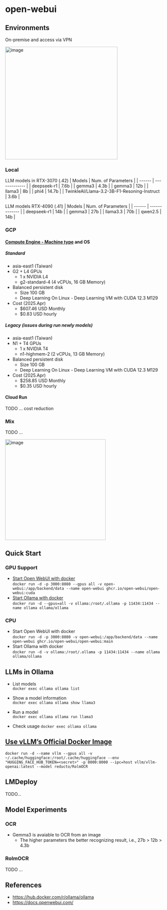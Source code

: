 # open-webui

## Environments
On-premise and access via VPN

<img width="360" alt="image" src="https://github.com/user-attachments/assets/b92a5833-6d47-4ba2-b217-fb3848ee4dbf" />

### Local
LLM models in RTX-3070 (.42)
| Models | Num. of Parameters |
| ------ | ------------- |
| deepseek-r1 | 7.6b |
| gemma3 | 4.3b |
| gemma3 | 12b |
| llama3 | 8b |
| phi4 | 14.7b |
| TwinkleAI/Llama-3.2-3B-F1-Resoning-Instruct | 3.6b |

LLM models RTX-4090 (.41)
| Models | Num. of Parameters |
| ------ | ------------- |
| deepseek-r1 | 14b |
| gemma3 | 27b |
| llama3.3 | 70b |
| qwen2.5 | 14b |


### GCP
#### [Compute Engine - Machine type](https://cloud.google.com/compute/docs/gpus) and OS
##### Standard
- asia-east1 (Taiwan)
- G2 + L4 GPUs
  - 1 x NVIDIA L4
  - g2-standard-4 (4 vCPUs, 16 GB Memory)
- Balanced persistent disk
  - Size 100 GB
  - Deep Learning On Linux - Deep Learning VM with CUDA 12.3 M129
- Cost (2025.Apr)
  - $607.46 USD Monthly
  - $0.83 USD hourly

##### Legacy (issues during run newly models)
- asia-east1 (Taiwan)
- N1 + T4 GPUs
  - 1 x NVIDIA T4
  - n1-highmem-2 (2 vCPUs, 13 GB Memory)
- Balanced persistent disk
  - Size 100 GB
  - Deep Learning On Linux - Deep Learning VM with CUDA 12.3 M129
- Cost (2025.Apr)
  - $258.85 USD Monthly
  - $0.35 USD hourly

#### Cloud Run
TODO ... cost reduction

### Mix 
TODO ...

<img width="322" alt="image" src="https://github.com/user-attachments/assets/059069d5-aaf9-49fd-88a8-ef665470a3c2" />

## Quick Start
### GPU Support
* [Start Open WebUI with docker](https://docs.openwebui.com/getting-started/quick-start/#using-gpu-support)  
  `docker run -d -p 3000:8080 --gpus all -v open-webui:/app/backend/data --name open-webui ghcr.io/open-webui/open-webui:cuda` 
* [Start Ollama with docker](https://hub.docker.com/r/ollama/ollama)  
  `docker run -d --gpus=all -v ollama:/root/.ollama -p 11434:11434 --name ollama ollama/ollama`
### CPU
* Start Open WebUI with docker  
  `docker run -d -p 3000:8080 -v open-webui:/app/backend/data --name open-webui ghcr.io/open-webui/open-webui:main`
* Start Ollama with docker  
  `docker run -d -v ollama:/root/.ollama -p 11434:11434 --name ollama ollama/ollama`

## LLMs in Ollama
* List models  
`docker exec ollama ollama list`

* Show a model information  
`docker exec ollama ollama show llama3`

* Run a model  
`docker exec ollama ollama run llama3`

* Check usage
`docker exec ollama ollama`

## [Use vLLM’s Official Docker Image](https://docs.vllm.ai/en/stable/deployment/docker.html)
```
docker run -d --name vllm --gpus all -v ~/.cache/huggingface:/root/.cache/huggingface --env "HUGGING_FACE_HUB_TOKEN=<secret>" -p 8000:8000 --ipc=host vllm/vllm-openai:latest --model reducto/RolmOCR
```

## LMDeploy 
TODO...

## Model Experiments
### OCR
- Gemma3 is avaiable to OCR from an image
  - The higher parameters the better recognizing result, i.e., 27b > 12b > 4.3b

### RolmOCR 
TODO ...

## References
* https://hub.docker.com/r/ollama/ollama
* https://docs.openwebui.com/
